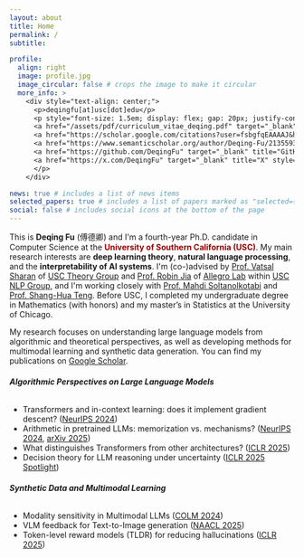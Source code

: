 ```yaml
---
layout: about
title: Home
permalink: /
subtitle:

profile:
  align: right
  image: profile.jpg
  image_circular: false # crops the image to make it circular
  more_info: >
    <div style="text-align: center;">
      <p>deqingfu[at]usc[dot]edu</p>
      <p style="font-size: 1.5em; display: flex; gap: 20px; justify-content: center; align-items: center;">
      <a href="/assets/pdf/curriculum_vitae_deqing.pdf" target="_blank" title="CV" style="margin-left: -10px; margin-right: -8px; margin-top: 1px; font-size: 1.1em;">CV</a>
      <a href="https://scholar.google.com/citations?user=fsbgfqEAAAAJ&hl=en" target="_blank" title="Google Scholar" style="margin-left: -10px; margin-right: -8px;"><img src="/assets/img/Google_Scholar_logo.svg" alt="Google Scholar" style="width: 28px; height: 28px; vertical-align: text-bottom; margin-top: -2px;"></a>
      <a href="https://www.semanticscholar.org/author/Deqing-Fu/2135593484" target="_blank" title="Semantic Scholar" style="margin-left: -7px; margin-right: -8px;"><i class="ai ai-semantic-scholar" style="font-size: 1.3em;"></i></a>
      <a href="https://github.com/DeqingFu" target="_blank" title="GitHub" style="margin-left: -6px; margin-right: -12px;"><img src="/assets/img/github-mark.png" alt="GitHub" style="width: 28px; height: 28px; vertical-align: text-bottom; margin-top: -1px;"></a>
      <a href="https://x.com/DeqingFu" target="_blank" title="X" style="margin-left: -10px; margin-top: 2px;"><i class="fa-brands fa-x-twitter" style="font-size: 1.1em;"></i></a>
      </p>
    </div>

news: true # includes a list of news items
selected_papers: true # includes a list of papers marked as "selected={true}"
social: false # includes social icons at the bottom of the page
---
```

This is **Deqing Fu** (傅德卿) and I'm a fourth-year Ph.D. candidate in Computer Science at the <span style="color:#990000;">**University of Southern California (USC)**</span>. My main research interests are **deep learning theory**, **natural language processing**, and the **interpretability of AI systems**. I'm (co-)advised by [Prof. Vatsal Sharan](https://vatsalsharan.github.io) of [USC Theory Group](https://viterbi-web.usc.edu/~cstheory/) and [Prof. Robin Jia](https://robinjia.github.io) of [Allegro Lab](https://allegro-lab.github.io) within [USC NLP Group](https://nlp.usc.edu), and I'm working closely with [Prof. Mahdi Soltanolkotabi](https://viterbi-web.usc.edu/~soltanol/index.html) and [Prof. Shang-Hua Teng](https://viterbi-web.usc.edu/~shanghua/). Before USC, I completed my undergraduate degree in Mathematics (with honors) and my master’s in Statistics at the University of Chicago.

My research focuses on understanding large language models from algorithmic and theoretical perspectives, as well as developing methods for multimodal learning and synthetic data generation. You can find my publications on [Google Scholar](https://scholar.google.com/citations?user=fsbgfqEAAAAJ&hl=en).

###### **Algorithmic Perspectives on Large Language Models**
- Transformers and in-context learning: does it implement gradient descent? ([NeurIPS 2024](https://arxiv.org/abs/2310.17086))
- Arithmetic in pretrained LLMs: memorization vs. mechanisms? ([NeurIPS 2024](https://arxiv.org/abs/2406.03445), [arXiv 2025](https://fouriernumber.github.io))
- What distinguishes Transformers from other architectures? ([ICLR 2025](https://arxiv.org/abs/2403.06925))
- Decision theory for LLM reasoning under uncertainty ([ICLR 2025 Spotlight](https://DeLLMa.github.io))

###### **Synthetic Data and Multimodal Learning**
- Modality sensitivity in Multimodal LLMs ([COLM 2024](https://arxiv.org/abs/2404.01266))
- VLM feedback for Text-to-Image generation ([NAACL 2025](https://arxiv.org/abs/2311.17946))
- Token-level reward models (TLDR) for reducing hallucinations ([ICLR 2025](https://arxiv.org/abs/2410.04734))